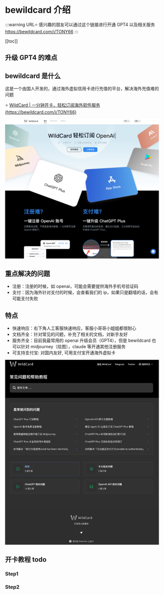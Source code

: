 # bewildcard 介绍

:::warning URL⭐️
感兴趣的朋友可以通过这个链接进行开通 GPT4 以及相关服务 <https://bewildcard.com/i/TONY66>
:::

[[toc]]

## 升级 GPT4 的难点

## bewildcard 是什么

这是一个由国人开发的，通过海外虚拟信用卡进行充值的平台，解决海外充值难的问题

⭐️ [WildCard | 一分钟开卡，轻松订阅海外软件服务 (https://bewildcard.com/i/TONY66)](https://bewildcard.com/i/TONY66)

![image-20240124014731638](bewildcard.assets/image-20240124014731638.png)

## 重点解决的问题

- 注册：注册的时候，如 openai，可能会需要提供海外手机号验证码
- 支付：因为海外针对支付的时候，会查看我们的 ip，如果只是翻墙的话，会有可能支付失败

## 特点

- 快速响应：右下角人工客服快速响应，客服小哥哥小姐姐都很耐心
- 文档齐全：针对常见的问题，补充了相关的文档，对新手友好
- 服务齐全：目前我最常用的 openai 升级会员（GPT4），但是 bewildcard 也可以针对 midjourney（绘图），claude 等开通其他注册服务
- 可支持支付宝: 对国内友好, 可用支付宝开通海外虚拟卡

![image-20240124015144636](bewildcard.assets/image-20240124015144636.png)

## 开卡教程 todo

### Step1

### Step2
